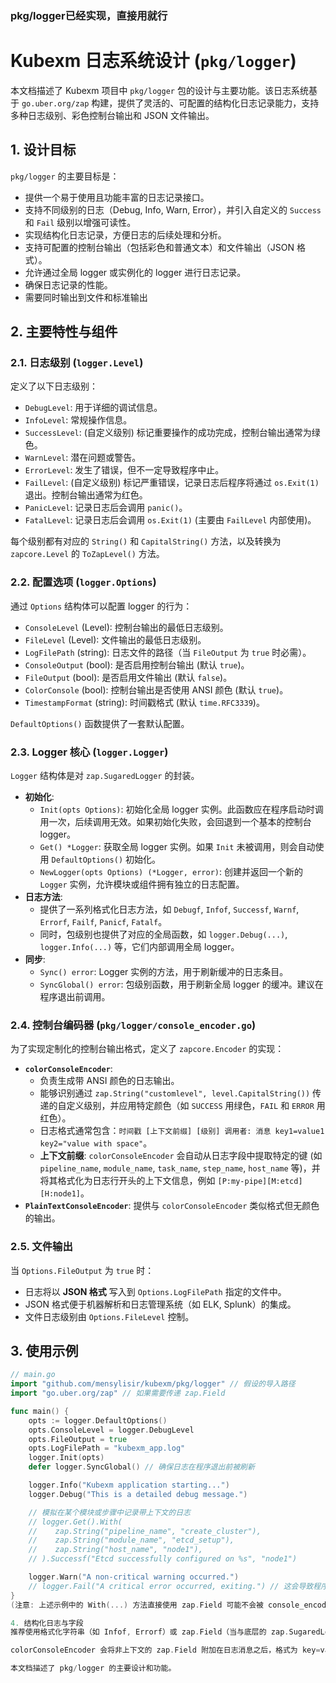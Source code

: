 ### pkg/logger已经实现，直接用就行

# Kubexm 日志系统设计 (`pkg/logger`)

本文档描述了 Kubexm 项目中 `pkg/logger` 包的设计与主要功能。该日志系统基于 `go.uber.org/zap` 构建，提供了灵活的、可配置的结构化日志记录能力，支持多种日志级别、彩色控制台输出和 JSON 文件输出。

## 1. 设计目标

`pkg/logger` 的主要目标是：

*   提供一个易于使用且功能丰富的日志记录接口。
*   支持不同级别的日志（Debug, Info, Warn, Error），并引入自定义的 `Success` 和 `Fail` 级别以增强可读性。
*   实现结构化日志记录，方便日志的后续处理和分析。
*   支持可配置的控制台输出（包括彩色和普通文本）和文件输出（JSON 格式）。
*   允许通过全局 logger 或实例化的 logger 进行日志记录。
*   确保日志记录的性能。
*   需要同时输出到文件和标准输出

## 2. 主要特性与组件

### 2.1. 日志级别 (`logger.Level`)

定义了以下日志级别：

*   `DebugLevel`: 用于详细的调试信息。
*   `InfoLevel`: 常规操作信息。
*   `SuccessLevel`: (自定义级别) 标记重要操作的成功完成，控制台输出通常为绿色。
*   `WarnLevel`: 潜在问题或警告。
*   `ErrorLevel`: 发生了错误，但不一定导致程序中止。
*   `FailLevel`: (自定义级别) 标记严重错误，记录日志后程序将通过 `os.Exit(1)` 退出。控制台输出通常为红色。
*   `PanicLevel`: 记录日志后会调用 `panic()`。
*   `FatalLevel`: 记录日志后会调用 `os.Exit(1)` (主要由 `FailLevel` 内部使用)。

每个级别都有对应的 `String()` 和 `CapitalString()` 方法，以及转换为 `zapcore.Level` 的 `ToZapLevel()` 方法。

### 2.2. 配置选项 (`logger.Options`)

通过 `Options` 结构体可以配置 logger 的行为：

*   `ConsoleLevel` (Level): 控制台输出的最低日志级别。
*   `FileLevel` (Level): 文件输出的最低日志级别。
*   `LogFilePath` (string): 日志文件的路径（当 `FileOutput` 为 `true` 时必需）。
*   `ConsoleOutput` (bool): 是否启用控制台输出 (默认 `true`)。
*   `FileOutput` (bool): 是否启用文件输出 (默认 `false`)。
*   `ColorConsole` (bool): 控制台输出是否使用 ANSI 颜色 (默认 `true`)。
*   `TimestampFormat` (string): 时间戳格式 (默认 `time.RFC3339`)。

`DefaultOptions()` 函数提供了一套默认配置。

### 2.3. Logger 核心 (`logger.Logger`)

`Logger` 结构体是对 `zap.SugaredLogger` 的封装。

*   **初始化**:
    *   `Init(opts Options)`: 初始化全局 logger 实例。此函数应在程序启动时调用一次，后续调用无效。如果初始化失败，会回退到一个基本的控制台 logger。
    *   `Get() *Logger`: 获取全局 logger 实例。如果 `Init` 未被调用，则会自动使用 `DefaultOptions()` 初始化。
    *   `NewLogger(opts Options) (*Logger, error)`: 创建并返回一个新的 `Logger` 实例，允许模块或组件拥有独立的日志配置。
*   **日志方法**:
    *   提供了一系列格式化日志方法，如 `Debugf`, `Infof`, `Successf`, `Warnf`, `Errorf`, `Failf`, `Panicf`, `Fatalf`。
    *   同时，包级别也提供了对应的全局函数，如 `logger.Debug(...)`, `logger.Info(...)` 等，它们内部调用全局 logger。
*   **同步**:
    *   `Sync() error`: Logger 实例的方法，用于刷新缓冲的日志条目。
    *   `SyncGlobal() error`: 包级别函数，用于刷新全局 logger 的缓冲。建议在程序退出前调用。

### 2.4. 控制台编码器 (`pkg/logger/console_encoder.go`)

为了实现定制化的控制台输出格式，定义了 `zapcore.Encoder` 的实现：

*   **`colorConsoleEncoder`**:
    *   负责生成带 ANSI 颜色的日志输出。
    *   能够识别通过 `zap.String("customlevel", level.CapitalString())` 传递的自定义级别，并应用特定颜色（如 `SUCCESS` 用绿色，`FAIL` 和 `ERROR` 用红色）。
    *   日志格式通常包含：`时间戳 [上下文前缀] [级别] 调用者: 消息 key1=value1 key2="value with space"`。
    *   **上下文前缀**: `colorConsoleEncoder` 会自动从日志字段中提取特定的键 (如 `pipeline_name`, `module_name`, `task_name`, `step_name`, `host_name` 等)，并将其格式化为日志行开头的上下文信息，例如 `[P:my-pipe][M:etcd][H:node1]`。
*   **`PlainTextConsoleEncoder`**: 提供与 `colorConsoleEncoder` 类似格式但无颜色的输出。

### 2.5. 文件输出

当 `Options.FileOutput` 为 `true` 时：

*   日志将以 **JSON 格式** 写入到 `Options.LogFilePath` 指定的文件中。
*   JSON 格式便于机器解析和日志管理系统（如 ELK, Splunk）的集成。
*   文件日志级别由 `Options.FileLevel` 控制。

## 3. 使用示例

```go
// main.go
import "github.com/mensylisir/kubexm/pkg/logger" // 假设的导入路径
import "go.uber.org/zap" // 如果需要传递 zap.Field

func main() {
    opts := logger.DefaultOptions()
    opts.ConsoleLevel = logger.DebugLevel
    opts.FileOutput = true
    opts.LogFilePath = "kubexm_app.log"
    logger.Init(opts)
    defer logger.SyncGlobal() // 确保日志在程序退出前被刷新

    logger.Info("Kubexm application starting...")
    logger.Debug("This is a detailed debug message.")

    // 模拟在某个模块或步骤中记录带上下文的日志
    // logger.Get().With(
    //    zap.String("pipeline_name", "create_cluster"),
    //    zap.String("module_name", "etcd_setup"),
    //    zap.String("host_name", "node1"),
    // ).Successf("Etcd successfully configured on %s", "node1")

    logger.Warn("A non-critical warning occurred.")
    // logger.Fail("A critical error occurred, exiting.") // 这会导致程序退出
}
(注意: 上述示例中的 With(...) 方法直接使用 zap.Field 可能不会被 console_encoder.go 中当前的上下文前缀提取逻辑直接识别，该逻辑似乎依赖于在调用 logWithCustomLevel 时传递的特定键。实际使用中，上下文信息通常由 runtime.Context 传递并由更上层的日志封装注入)

4. 结构化日志与字段
推荐使用格式化字符串（如 Infof, Errorf）或 zap.Field（当与底层的 zap.SugaredLogger 或 zap.Logger 交互时）来提供结构化的键值对信息，这对于文件日志尤其有用。

colorConsoleEncoder 会将非上下文的 zap.Field 附加在日志消息之后，格式为 key=value。

本文档描述了 pkg/logger 的主要设计和功能。
